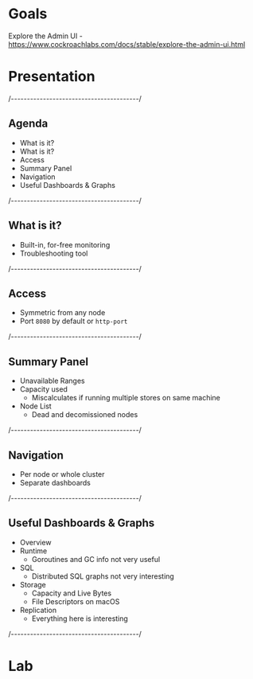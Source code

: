 # Goals

Explore the Admin UI - https://www.cockroachlabs.com/docs/stable/explore-the-admin-ui.html

# Presentation

/----------------------------------------/

## Agenda

- What is it?
- What is it?
- Access
- Summary Panel
- Navigation
- Useful Dashboards & Graphs

/----------------------------------------/

## What is it?

- Built-in, for-free monitoring
- Troubleshooting tool

/----------------------------------------/

## Access

- Symmetric from any node
- Port `8080` by default or `http-port`

/----------------------------------------/

## Summary Panel

- Unavailable Ranges
- Capacity used
	- Miscalculates if running multiple stores on same machine
- Node List
	- Dead and decomissioned nodes

/----------------------------------------/

## Navigation

- Per node or whole cluster
- Separate dashboards

/----------------------------------------/

## Useful Dashboards & Graphs

- Overview
- Runtime
	- Goroutines and GC info not very useful
- SQL
	- Distributed SQL graphs not very interesting
- Storage
	- Capacity and Live Bytes
	- File Descriptors on macOS
- Replication
	- Everything here is interesting

/----------------------------------------/

# Lab